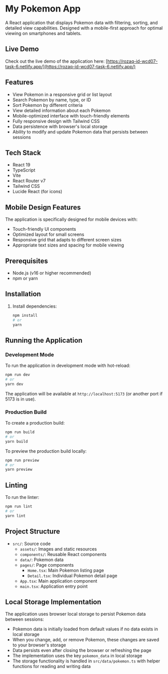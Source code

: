 # My Pokemon App

A React application that displays Pokemon data with filtering, sorting, and detailed view capabilities. Designed with a mobile-first approach for optimal viewing on smartphones and tablets.

## Live Demo

Check out the live demo of the application here:
[https://rozaq-id-wcd07-task-6.netlify.app/](https://rozaq-id-wcd07-task-6.netlify.app/)

## Features

- View Pokemon in a responsive grid or list layout
- Search Pokemon by name, type, or ID
- Sort Pokemon by different criteria
- View detailed information about each Pokemon
- Mobile-optimized interface with touch-friendly elements
- Fully responsive design with Tailwind CSS
- Data persistence with browser's local storage
- Ability to modify and update Pokemon data that persists between sessions

## Tech Stack

- React 19
- TypeScript
- Vite
- React Router v7
- Tailwind CSS
- Lucide React (for icons)

## Mobile Design Features

The application is specifically designed for mobile devices with:
- Touch-friendly UI components
- Optimized layout for small screens
- Responsive grid that adapts to different screen sizes
- Appropriate text sizes and spacing for mobile viewing

## Prerequisites

- Node.js (v16 or higher recommended)
- npm or yarn

## Installation
1. Install dependencies:
   ```bash
   npm install
   # or
   yarn
   ```

## Running the Application

### Development Mode

To run the application in development mode with hot-reload:

```bash
npm run dev
# or
yarn dev
```

The application will be available at `http://localhost:5173` (or another port if 5173 is in use).

### Production Build

To create a production build:

```bash
npm run build
# or
yarn build
```

To preview the production build locally:

```bash
npm run preview
# or
yarn preview
```

## Linting

To run the linter:

```bash
npm run lint
# or
yarn lint
```

## Project Structure

- `src/`: Source code
  - `assets/`: Images and static resources
  - `components/`: Reusable React components
  - `data/`: Pokemon data
  - `pages/`: Page components
    - `Home.tsx`: Main Pokemon listing page
    - `Detail.tsx`: Individual Pokemon detail page
  - `App.tsx`: Main application component
  - `main.tsx`: Application entry point

## Local Storage Implementation

The application uses browser local storage to persist Pokemon data between sessions:

- Pokemon data is initially loaded from default values if no data exists in local storage
- When you change, add, or remove Pokemon, these changes are saved to your browser's storage
- Data persists even after closing the browser or refreshing the page
- The implementation uses the key `pokemon_data` in local storage
- The storage functionality is handled in `src/data/pokemon.ts` with helper functions for reading and writing data
